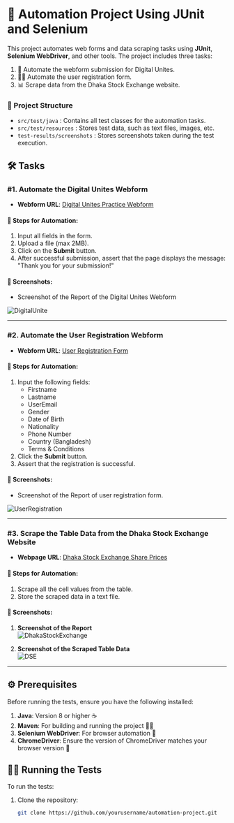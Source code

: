 # 🚀 Automation Project Using JUnit and Selenium

This project automates web forms and data scraping tasks using **JUnit**, **Selenium WebDriver**, and other tools. The project includes three tasks:

1. 📝 Automate the webform submission for Digital Unites.
2. 🧑‍💻 Automate the user registration form.
3. 📊 Scrape data from the Dhaka Stock Exchange website.

### 📂 Project Structure

- `src/test/java` : Contains all test classes for the automation tasks.
- `src/test/resources` : Stores test data, such as text files, images, etc.
- `test-results/screenshots` : Stores screenshots taken during the test execution.

## 🛠️ Tasks

### #1. Automate the Digital Unites Webform
- **Webform URL**: [Digital Unites Practice Webform](https://www.digitalunite.com/practice-webform-learners)
  
#### 📝 Steps for Automation:
1. Input all fields in the form.
2. Upload a file (max 2MB).
3. Click on the **Submit** button.
4. After successful submission, assert that the page displays the message: "Thank you for your submission!"

#### 📸 Screenshots:
- Screenshot of the Report of the Digital Unites Webform

![DigitalUnite](https://github.com/user-attachments/assets/e1c6c6a7-186f-4d53-8ae1-86f4c3f3227f)

---

### #2. Automate the User Registration Webform
- **Webform URL**: [User Registration Form](https://demo.wpeverest.com/user-registration/guest-registration-form/)
  
#### 📝 Steps for Automation:
1. Input the following fields:
   - Firstname
   - Lastname
   - UserEmail
   - Gender
   - Date of Birth
   - Nationality
   - Phone Number
   - Country (Bangladesh)
   - Terms & Conditions
2. Click the **Submit** button.
3. Assert that the registration is successful.

#### 📸 Screenshots:
- Screenshot of the Report of user registration form.

![UserRegistration](https://github.com/user-attachments/assets/e6bab85e-dc71-466f-9a80-ffe115fee017)

---

### #3. Scrape the Table Data from the Dhaka Stock Exchange Website
- **Webpage URL**: [Dhaka Stock Exchange Share Prices](https://dsebd.org/latest_share_price_scroll_by_value.php)
  
#### 📝 Steps for Automation:
1. Scrape all the cell values from the table.
2. Store the scraped data in a text file.

#### 📸 Screenshots:

1. **Screenshot of the Report**  
   ![DhakaStockExchange](https://github.com/user-attachments/assets/b9e7c4c3-3dd5-4ef6-829d-b82107524295)

2. **Screenshot of the Scraped Table Data**  
   ![DSE](https://github.com/user-attachments/assets/26fd00b6-5ff1-45dc-8ece-edee3571766d)

---


## ⚙️ Prerequisites

Before running the tests, ensure you have the following installed:

1. **Java**: Version 8 or higher ☕
2. **Maven**: For building and running the project 🧑‍💻
3. **Selenium WebDriver**: For browser automation 🧳
4. **ChromeDriver**: Ensure the version of ChromeDriver matches your browser version 🔧

## 🏃‍♂️ Running the Tests

To run the tests:

1. Clone the repository:
   ```bash
   git clone https://github.com/yourusername/automation-project.git
